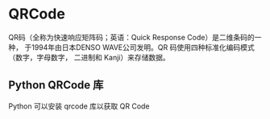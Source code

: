 # QRCode

QR码（全称为快速响应矩阵码；英语：Quick Response Code）是二维条码的一种，
于1994年由日本DENSO WAVE公司发明。QR 码使用四种标准化编码模式（数字，字母数字，
二进制和 Kanji）来存储数据。

## Python QRCode 库

Python 可以安装 qrcode 库以获取 QR Code 

